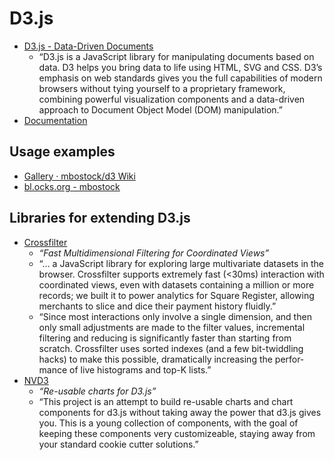 # D3.js

- [D3.js - Data-Driven Documents](http://d3js.org/)
  - “D3.js is a JavaScript library for manipulating documents based on data. D3 helps you bring data to life using HTML, SVG and CSS. D3’s emphasis on web standards gives you the full capabilities of modern browsers without tying yourself to a proprietary framework, combining powerful visualization components and a data-driven approach to Document Object Model (DOM) manipulation.”
- [Documentation](https://github.com/mbostock/d3/wiki)

## Usage examples

- [Gallery · mbostock/d3 Wiki](https://github.com/mbostock/d3/wiki/Gallery)
- [bl.ocks.org - mbostock](http://bl.ocks.org/mbostock)

## Libraries for extending D3.js

- [Crossfilter](https://square.github.io/crossfilter/)
  - _“Fast Multidimensional Filtering for Coordinated Views”_
  - “… a JavaScript library for exploring large multivariate datasets in the browser. Crossfilter supports extremely fast (<30ms) interaction with coordinated views, even with datasets containing a million or more records; we built it to power analytics for Square Register, allowing merchants to slice and dice their payment history fluidly.”
  - “Since most interactions only involve a single dimension, and then only small adjustments are made to the filter values, incremental filtering and reducing is significantly faster than starting from scratch. Crossfilter uses sorted indexes (and a few bit-twiddling hacks) to make this possible, dramatically increasing the perfor­mance of live histograms and top-K lists.”
- [NVD3](http://nvd3.org/)
  - _“Re-usable charts for D3.js”_
  - “This project is an attempt to build re-usable charts and chart components for d3.js without taking away the power that d3.js gives you. This is a young collection of components, with the goal of keeping these components very customizeable, staying away from your standard cookie cutter solutions.”
